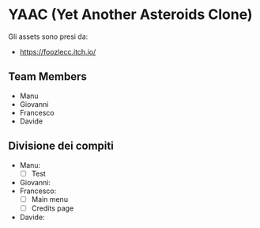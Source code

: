 # YAAC (Yet Another Asteroids Clone) 

Gli assets sono presi da:
* https://foozlecc.itch.io/

## Team Members
* Manu
* Giovanni
* Francesco
* Davide

## Divisione dei compiti
* Manu:
    - [ ] Test
* Giovanni:
* Francesco:
    - [ ] Main menu
    - [ ] Credits page
* Davide:

